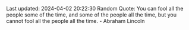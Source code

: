 Last updated: 2024-04-02 20:22:30
Random Quote: You can fool all the people some of the time, and some of the people all the time, but you cannot fool all the people all the time. - Abraham Lincoln